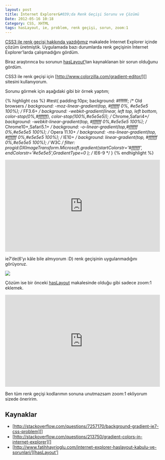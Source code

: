 ```yaml
---
layout: post
title: İnternet Explorer&#039;da Renk Geçişi Sorunu ve Çözümü
Date: 2012-05-16 10:18
Category: CSS, XHTML
tags: hasLayout, ie, problem, renk geçişi, sorun, zoom:1
---
```


[CSS3 ile renk geçişi hakkında yazdığımız][] makalede İnternet Explorer
içinde çözüm üretmiştik. Uygulamada bazı durumlarda renk geçişinin
İnternet Explorer’larda çalışmadığını gördüm.

Biraz araştırınca bu sorunun [hasLayout’][]tan kaynaklanan bir sorun
olduğunu gördüm.

CSS3 ile renk geçişi için [http://www.colorzilla.com/gradient-editor/][]
sitesini kullanıyorum.

Sorunu görmek için aşağıdaki gibi bir örnek yaptım;

{% highlight css %}
#test{
	padding:10px;
	background: #ffffff; /* Old browsers */
	background: -moz-linear-gradient(top, #ffffff 0%, #e5e5e5 100%); /* FF3.6+ */
	background: -webkit-gradient(linear, left top, left bottom, color-stop(0%,#ffffff), color-stop(100%,#e5e5e5)); /* Chrome,Safari4+*/
	background: -webkit-linear-gradient(top, #ffffff 0%,#e5e5e5 100%); /* Chrome10+,Safari5.1+ */
	background: -o-linear-gradient(top,#ffffff 0%,#e5e5e5 100%); /* Opera 11.10+ */
	background: -ms-linear-gradient(top, #ffffff 0%,#e5e5e5 100%); /* IE10+ */
	background: linear-gradient(top, #ffffff 0%,#e5e5e5 100%); /* W3C */
	filter: progid:DXImageTransform.Microsoft.gradient(startColorstr='#ffffff', endColorstr='#e5e5e5',GradientType=0 ); /* IE6-9 */
}
{% endhighlight %}
<iframe style="width: 100%; height: 300px" src="https://jsfiddle.net/fatihhayri/2gKwm/4/embedded/css,result,html" allowfullscreen="allowfullscreen" frameborder="0"></iframe>

ie7’de(6’yı kâle bile almıyorum :D) renk geçişinin uygulanmadığını görüyoruz.

![][100]

Çözüm ise bir önceki [hasLayout][hasLayout’] makalesinde olduğu gibi sadece zoom:1 eklemek.

<iframe style="width: 100%; height: 300px" src="https://jsfiddle.net/fatihhayri/Q2z89/embedded/css,result,html" allowfullscreen="allowfullscreen" frameborder="0"></iframe>

Ben tüm renk geçişi kodlarımın sonuna unutmazsam zoom:1 ekliyorum sizede öneririm.

## Kaynaklar

-   [http://stackoverflow.com/questions/7257170/background-gradient-ie7-css-problem][]
-   [http://stackoverflow.com/questions/213750/gradient-colors-in-internet-explorer][]
-   [http://www.fatihhayrioglu.com/internet-explorer-haslayout-kabulu-ve-sorunlari/][hasLayout’]

  [CSS3 ile renk geçişi hakkında yazdığımız]: http://www.fatihhayrioglu.com/css-renk-gecisleri-gradients/
  [hasLayout’]: http://www.fatihhayrioglu.com/internet-explorer-haslayout-kabulu-ve-sorunlari/
  [http://www.colorzilla.com/gradient-editor/]: http://www.colorzilla.com/gradient-editor/
  [100]: https://lh6.googleusercontent.com/2lOKPVgbBkBb_8z4TjqvsEfttZ-yDRJnYrBCsjrG_zuxoF49BWbqDiBerJSzAPm74ZR7ORDg-SJqn6T0JgM6y7TRFX0Dov4LKLolJb5xmH4VwRR9Qek
  [http://stackoverflow.com/questions/7257170/background-gradient-ie7-css-problem]: http://stackoverflow.com/questions/7257170/background-gradient-ie7-css-problem
  [http://stackoverflow.com/questions/213750/gradient-colors-in-internet-explorer]: http://stackoverflow.com/questions/213750/gradient-colors-in-internet-explorer
